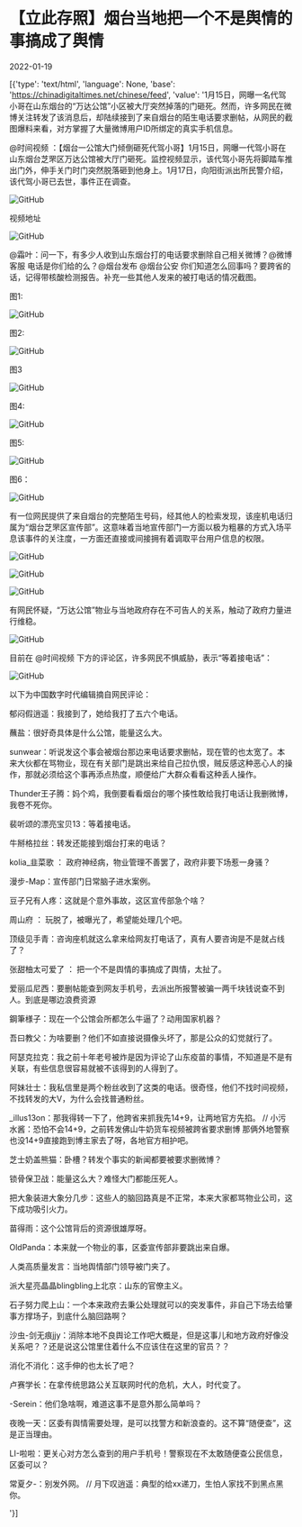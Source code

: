 # 【立此存照】烟台当地把一个不是舆情的事搞成了舆情

2022-01-19

[{'type': 'text/html', 'language': None, 'base': 'https://chinadigitaltimes.net/chinese/feed', 'value': '1月15日，网曝一名代驾小哥在山东烟台的“万达公馆”小区被大厅突然掉落的门砸死。然而，许多网民在微博关注转发了该消息后，却陆续接到了来自烟台的陌生电话要求删帖，从网民的截图爆料来看，对方掌握了大量微博用户ID所绑定的真实手机信息。



@时间视频 ：【烟台一公馆大门倾倒砸死代驾小哥】1月15日，网曝一代驾小哥在山东烟台芝罘区万达公馆被大厅门砸死。监控视频显示，该代驾小哥先将脚踏车推出门外，伸手关门时门突然脱落砸到他身上。1月17日，向阳街派出所民警介绍，该代驾小哥已去世，事件正在调查。



![GitHub](https://chinadigitaltimes.net/chinese/files/2022/01/image-1642588769201.png)

视频地址

![GitHub](https://chinadigitaltimes.net/chinese/files/2022/01/image-1642588805964.png)



@霜叶：问一下，有多少人收到山东烟台打的电话要求删除自己相关微博？@微博客服 电话是你们给的么？@烟台发布 @烟台公安 你们知道怎么回事吗？要跨省的话，记得带核酸检测报告。补充一些其他人发来的被打电话的情况截图。

图1:

![GitHub](https://chinadigitaltimes.net/chinese/files/2022/01/image-1642587014626.png)

图2:

![GitHub](https://chinadigitaltimes.net/chinese/files/2022/01/image-1642587023270.png)

图3

![GitHub](https://chinadigitaltimes.net/chinese/files/2022/01/image-1642587049421.png)

图4:

![GitHub](https://chinadigitaltimes.net/chinese/files/2022/01/image-1642587163508.png)

图5:

![GitHub](https://chinadigitaltimes.net/chinese/files/2022/01/image-1642587194893.png)

图6：

![GitHub](https://chinadigitaltimes.net/chinese/files/2022/01/image-1642587222334.png)



有一位网民提供了来自烟台的完整陌生号码，经其他人的检索发现，该座机电话归属为“烟台芝罘区宣传部”。这意味着当地宣传部门一方面以极为粗暴的方式入场平息该事件的关注度，一方面还直接或间接拥有着调取平台用户信息的权限。

![GitHub](https://chinadigitaltimes.net/chinese/files/2022/01/image-1642587694106.png)

![GitHub](https://chinadigitaltimes.net/chinese/files/2022/01/image-1642587747519.png)

![GitHub](https://chinadigitaltimes.net/chinese/files/2022/01/image-1642587898923.png)

有网民怀疑，“万达公馆”物业与当地政府存在不可告人的关系，触动了政府力量进行维稳。

![GitHub](https://chinadigitaltimes.net/chinese/files/2022/01/image-1642587326218.png)

目前在 @时间视频 下方的评论区，许多网民不惧威胁，表示“等着接电话”：

![GitHub](https://chinadigitaltimes.net/chinese/files/2022/01/image-1642587550279.png)

以下为中国数字时代编辑摘自网民评论：



郁闷假逍遥：我接到了，她给我打了五六个电话。

蘸盐：很好奇具体是什么公馆，能量这么大。

sunwear：听说发这个事会被烟台那边来电话要求删帖，现在管的也太宽了。本来大伙都在骂物业，现在有关部门是跳出来给自己拉仇恨，贼反感这种恶心人的操作，那就必须给这个事再添点热度，顺便给广大群众看看这种丢人操作。

Thunder王子腾：妈个鸡，我倒要看看烟台的哪个揍性敢给我打电话让我删微博，我卷不死你。

裴听颂的漂亮宝贝13：等着接电话。

牛掰格拉丝：转发还能接到烟台打来的电话？

kolia_韭菜歌 ： 政府神经病，物业管理不善罢了，政府非要下场惹一身骚？

漫步-Map：宣传部门日常脑子进水案例。

豆子兄有人疼：这就是个意外事故，这区宣传部急个啥？

周山府 ： 玩脱了，被曝光了，希望能处理几个吧。

顶级见手青：咨询座机就这么拿来给网友打电话了，真有人要咨询是不是就占线了？

张甜柚太可爱了 ： 把一个不是舆情的事搞成了舆情，太扯了。

爱丽瓜尼西：要删帖能查到网友手机号，去派出所报警被骗一两千块钱说查不到人。到底是哪边浪费资源

鋼筆様子：现在一个公馆会所都怎么牛逼了？动用国家机器？

吾曰教父：为啥要删？他们不如直接说摄像头坏了，那是公众的幻觉就行了。

阿瑟克拉克：我之前十年老号被炸是因为评论了山东疫苗的事情，不知道是不是有关联，有些信息很容易就被不该得到的人得到了。

阿妹壮士：我私信里是两个粉丝收到了这类的电话。很奇怪，他们不找时间视频，不找转发的大V，为什么会找普通粉丝。

_illus13on：那我得转一下了，他跨省来抓我先14+9，让两地官方先掐。 //  小污水酱：恐怕不会14+9，之前转发佛山牛奶货车视频被跨省要求删博 那俩外地警察也没14+9直接跑到博主家去了呀，各地官方相护吧。

芝士奶盖熊猫：卧槽？转发个事实的新闻都要被要求删微博？

锁骨保卫战：能量这么大？难怪大门都能压死人。

把大象装进大象分几步：这些人的脑回路真是不正常，本来大家都骂物业公司，这下成功吸引火力。

苗得雨：这个公馆背后的资源很雄厚呀。

OldPanda：本来就一个物业的事，区委宣传部非要跳出来自爆。

人类高质量发言：当地舆情部门领导被门夹了。

派大星亮晶晶blingbling上北京：山东的官僚主义。

石子努力爬上山：一个本来政府去秉公处理就可以的突发事件，非自己下场去给肇事方撑场子，到底什么脑回路啊？

沙虫-剑无痕jjy：消除本地不良舆论工作吧大概是，但是这事儿和地方政府好像没关系吧？？还是说这公馆里住着什么不应该住在这里的官员？？

消化不消化：这手伸的也太长了吧？

卢赛学长：在拿传统思路公关互联网时代的危机，大人，时代变了。

-Serein：他们急啥啊，难道这事不是意外那么简单吗？

夜晚一天：区委有舆情需要处理，是可以找警方和新浪查的。这不算“随便查”，这是正当理由。

LI-啦啦：更关心对方怎么查到的用户手机号！警察现在不太敢随便查公民信息，区委可以？

常夏夕-：别发外网。 //  月下叹逍遥：典型的给xx递刀，生怕人家找不到黑点黑你。

'}]